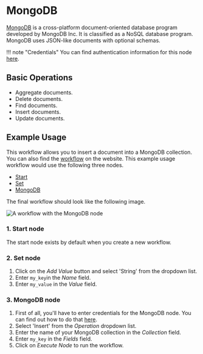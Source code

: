 # MongoDB

[MongoDB](https://www.mongodb.com/) is a cross-platform document-oriented database program developed by MongoDB Inc. It is classified as a NoSQL database program. MongoDB uses JSON-like documents with optional schemas.

!!! note "Credentials"
    You can find authentication information for this node [here](/integrations/credentials/mongoDb/).


## Basic Operations

* Aggregate documents.
* Delete documents.
* Find documents.
* Insert documents.
* Update documents.


## Example Usage

This workflow allows you to insert a document into a MongoDB collection. You can also find the [workflow](https://n8n.io/workflows/503) on the website. This example usage workflow would use the following three nodes.
- [Start](/integrations/core-nodes/n8n-nodes-base.start/)
- [Set](/integrations/core-nodes/n8n-nodes-base.set/)
- [MongoDB]()

The final workflow should look like the following image.

![A workflow with the MongoDB node](/_images/integrations/nodes/mongodb/workflow.png)

### 1. Start node

The start node exists by default when you create a new workflow.

### 2. Set node

1. Click on the *Add Value* button and select 'String' from the dropdown list.
2. Enter `my_key`in the *Name* field.
3. Enter `my_value` in the *Value* field.

### 3. MongoDB node

1. First of all, you'll have to enter credentials for the MongoDB node. You can find out how to do that [here](/integrations/credentials/mongoDb/).
2. Select 'Insert' from the *Operation* dropdown list.
3. Enter the name of your MongoDB collection in the *Collection* field.
4. Enter `my_key` in the *Fields* field.
5. Click on *Execute Node* to run the workflow.




